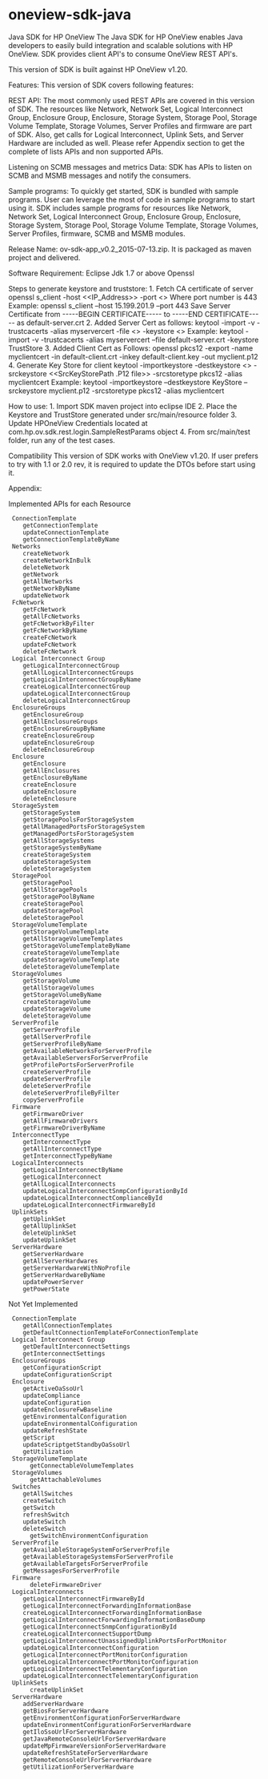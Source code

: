 # oneview-sdk-java
Java SDK for HP OneView
The Java SDK for HP OneView enables Java developers to easily build integration and scalable solutions with HP OneView. SDK provides client API's to consume OneView REST API's.

This version of SDK is built against HP OneView v1.20.

Features:
This version of SDK covers following features:

REST API:
The most commonly used REST APIs are covered in this version of SDK. The resources like Network, Network Set, Logical Interconnect Group, Enclosure Group, Enclosure, Storage System, Storage 	Pool, Storage Volume Template, Storage Volumes, Server Profiles and firmware are part of SDK. Also, get calls for Logical Interconnect, Uplink Sets, and Server Hardware are included as well.
Please refer Appendix section to get the complete of lists APIs and non supported APIs.

Listening on SCMB messages and metrics Data:
SDK has APIs to	listen on SCMB and MSMB messages and notify the consumers.

Sample programs:
To quickly get started, SDK is bundled with sample programs. User can leverage the most of code in sample programs to start using it. SDK includes sample programs for resources like Network, Network Set, Logical Interconnect Group, Enclosure Group, Enclosure, Storage System, Storage Pool, Storage Volume Template, Storage Volumes, Server Profiles, firmware, SCMB and MSMB modules.

Release Name:
ov-sdk-app_v0.2_2015-07-13.zip. It is packaged as maven project and delivered.

Software Requirement:
Eclipse
Jdk 1.7 or above
Openssl

Steps to generate keystore and truststore:
	1. Fetch CA certificate of server
		openssl s_client -host <<IP_Address>> -port <<PortNumber>>
		Where port number is 443
		Example:
		openssl s_client –host 15.199.201.9 –port 443
		Save Server Certificate from -----BEGIN CERTIFICATE----- to -----END CERTIFICATE----- as default-server.crt
	2. Added Server Cert as follows:
		keytool -import -v -trustcacerts -alias myservercert -file <<servercert>> -keystore <<TrustStorePath>>
		Example: keytool -import -v -trustcacerts -alias myservercert –file default-server.crt -keystore TrustStore
	3. Added Client Cert as Follows:
		openssl pkcs12 -export -name myclientcert -in default-client.crt -inkey default-client.key -out myclient.p12
	4. Generate Key Store for client
		keytool -importkeystore -destkeystore <<KeyStorePath>> -srckeystore <<SrcKeyStorePath .P12 file>> -srcstoretype pkcs12 -alias myclientcert 
		Example: keytool -importkeystore –destkeystore KeyStore – srckeystore myclient.p12 -srcstoretype pkcs12 -alias myclientcert

How to use:
	1. Import SDK maven project into eclipse IDE
	2. Place the Keystore and TrustStore generated under src/main/resource folder
	3. Update HPOneView Credentials located at com.hp.ov.sdk.rest.login.SampleRestParams object
	4. From src/main/test folder, run any of the test cases.

Compatibility
This version of SDK works with OneView v1.20. If user prefers to try with 1.1 or 2.0 rev, it is required to update the DTOs before start using it.

Appendix:

Implemented APIs for each Resource
	 
	 ConnectionTemplate
  		getConnectionTemplate
  		updateConnectionTemplate
  		getConnectionTemplateByName
	 Networks
  		createNetwork
  		createNetworkInBulk
  		deleteNetwork
  		getNetwork
  		getAllNetworks
  		getNetworkByName
  		updateNetwork
	 FcNetwork
  		getFcNetwork
  		getAllFcNetworks
  		getFcNetworkByFilter
  		getFcNetworkByName
  		createFcNetwork
  		updateFcNetwork
  		deleteFcNetwork
	 Logical Interconnect Group
  		getLogicalInterconnectGroup
  		getAllLogicalInterconnectGroups
  		getLogicalInterconnectGroupByName
  		createLogicalInterconnectGroup
  		updateLogicalInterconnectGroup
  		deleteLogicalInterconnectGroup
	 EnclosureGroups
  		getEnclosureGroup
  		getAllEnclosureGroups
  		getEnclosureGroupByName
  		createEnclosureGroup
  		updateEnclosureGroup
  		deleteEnclosureGroup
	 Enclosure
  		getEnclosure
  		getAllEnclosures
  		getEnclosureByName
  		createEnclosure
  		updateEnclosure
  		deleteEnclosure
	 StorageSystem
  		getStorageSystem
  		getStoragePoolsForStorageSystem
  		getAllManagedPortsForStorageSystem
  		getManagedPortsForStorageSystem
  		getAllStorageSystems
  		getStorageSystemByName
  		createStorageSystem
  		updateStorageSystem
  		deleteStorageSystem
	 StoragePool
  		getStoragePool
  		getAllStoragePools
  		getStoragePoolByName
  		createStoragePool
  		updateStoragePool
  		deleteStoragePool
	 StorageVolumeTemplate
  		getStorageVolumeTemplate
  		getAllStorageVolumeTemplates
  		getStorageVolumeTemplateByName
  		createStorageVolumeTemplate
  		updateStorageVolumeTemplate
  		deleteStorageVolumeTemplate
	 StorageVolumes
  		getStorageVolume
  		getAllStorageVolumes
  		getStorageVolumeByName
  		createStorageVolume
  		updateStorageVolume
  		deleteStorageVolume
	 ServerProfile
  		getServerProfile
  		getAllServerProfile
  		getServerProfileByName
  		getAvailableNetworksForServerProfile
  		getAvailableServersForServerProfile
  		getProfilePortsForServerProfile
  		createServerProfile
  		updateServerProfile
  		deleteServerProfile
  		deleteServerProfileByFilter
  		copyServerProfile
	 Firmware
  		getFirmwareDriver
  		getAllFirmwareDrivers
  		getFirmwareDriverByName
	 InterconnectType
  		getInterconnectType
  		getAllInterconnectType
  		getInterconnectTypeByName
	 LogicalInterconnects
  		getLogicalInterconnectByName
  		getLogicalInterconnect
  		getAllLogicalInterconnects
  		updateLogicalInterconnectSnmpConfigurationById
  		updateLogicalInterconnectComplianceById
  		updateLogicalInterconnectFirmwareById
	 UplinkSets
  		getUplinkSet
  		getAllUplinkSet
  		deleteUplinkSet
  		updateUplinkSet
	 ServerHardware
  		getServerHardware
  		getAllServerHardwares
  		getServerHardwareWithNoProfile
  		getServerHardwareByName
  		updatePowerServer
  		getPowerState
  		
Not Yet Implemented

	 ConnectionTemplate
  		getAllConnectionTemplates
  		getDefaultConnectionTemplateForConnectionTemplate
	 Logical Interconnect Group
  		getDefaultInterconnectSettings
  		getInterconnectSettings
	 EnclosureGroups
  		getConfigurationScript
  		updateConfigurationScript
	 Enclosure
  		getActiveOaSsoUrl
  		updateCompliance
  		updateConfiguration
  		updateEnclosureFwBaseline
  		getEnvironmentalConfiguration
  		updateEnvironmentalConfiguration
  		updateRefreshState
  		getScript
  		updateScriptgetStandbyOaSsoUrl
  		getUtilization
	 StorageVolumeTemplate
		  getConnectableVolumeTemplates
	 StorageVolumes
		  getAttachableVolumes
	 Switches
  		getAllSwitches
  		createSwitch
  		getSwitch
  		refreshSwitch
  		updateSwitch
  		deleteSwitch
		  getSwitchEnvironmentConfiguration
	 ServerProfile
  		getAvailableStorageSystemForServerProfile
  		getAvailableStorageSystemsForServerProfile
  		getAvailableTargetsForServerProfile
  		getMessagesForServerProfile
	 Firmware
		  deleteFirmwareDriver
	 LogicalInterconnects
  		getLogicalInterconnectFirmwareById
  		getLogicalInterconnectForwardingInformationBase
  		createLogicalInterconnectForwardingInformationBase
  		getLogicalInterconnectForwardingInformationBaseDump
  		getLogicalInterconnectSnmpConfigurationById
  		createLogicalInterconnectSupportDump
  		getLogicalInterconnectUnassignedUplinkPortsForPortMonitor
  		updateLogicalInterconnectConfiguration
  		getLogicalInterconnectPortMonitorConfiguration
  		updateLogicalInterconnectPortMonitorConfiguration
  		getLogicalInterconnectTelementaryConfiguration
  		updateLogicalInterconnectTelementaryConfiguration
	 UplinkSets
		  createUplinkSet
	 ServerHardware
  		addServerHardware
  		getBiosForServerHardware
  		getEnvironmentConfigurationForServerHardware
  		updateEnvironmentConfigurationForServerHardware
  		getIloSsoUrlForServerHardware
  		getJavaRemoteConsoleUrlForServerHardware
  		updateMpFirmwareVersionForServerHardware
  		updateRefreshStateForServerHardware
  		getRemoteConsoleUrlForServerHardware
  		getUtilizationForServerHardware


